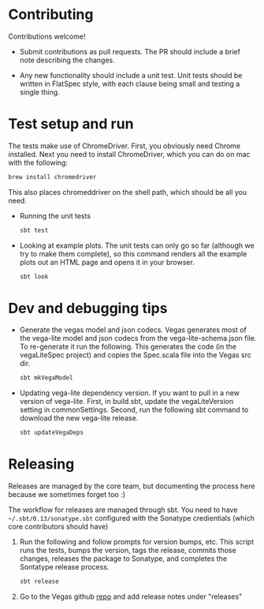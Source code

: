 # Contributing

Contributions welcome! 

* Submit contributions as pull requests. The PR should include a brief
note describing the changes.

* Any new functionality should include a unit test. Unit tests should 
be written in FlatSpec style, with each clause being small and testing a 
single thing.

#  Test setup and run

The tests make use of ChromeDriver. First, you obviously need Chrome installed.
Next you need to install ChromeDriver, which you can do on mac with the 
following:

```bash
brew install chromedriver
```

This also places chromeddriver on the shell path, which should be all you need.

* Running the unit tests

    ```bash
    sbt test
    ```

* Looking at example plots. The unit tests can only go so far (although 
we try to make them complete), so this command renders all the example
plots out an HTML page and opens it in your browser.

    ```bash
    sbt look
    ```
 
# Dev and debugging tips

* Generate the vegas model and json codecs. Vegas generates most of the
vega-lite model and json codecs from the vega-lite-schema.json file. To
re-generate it run the following. This generates the code (in the vegaLiteSpec 
project) and copies the Spec.scala file into the Vegas src dir.

    ```bash
    sbt mkVegaModel
    ```

* Updating vega-lite dependency version. If you want to pull in a new version 
of vega-lite. First, in build.sbt, update the vegaLiteVersion setting in 
commonSettings. Second, run the following sbt command to download the new 
vega-lite release.
 
    ```bash
    sbt updateVegaDeps
    ```

# Releasing

Releases are managed by the core team, but documenting the process here 
because we sometimes forget too :)

The workflow for releases are managed through sbt. You need to have ```~/.sbt/0.13/sonatype.sbt``` 
configured with the Sonatype credientials (which core contributors should have)

1. Run the following and follow prompts for version bumps, etc. This script
runs the tests, bumps the version, tags the release, commits those changes,
releases the package to Sonatype, and completes the Sontatype release
process.

    ```bash
    sbt release
    ```

2. Go to the Vegas github [repo](https://github.com/aishfenton/Vegas) and
add release notes under "releases" 

